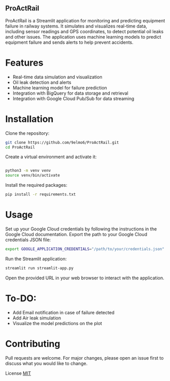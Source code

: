 ## ProActRail
ProActRail is a Streamlit application for monitoring and predicting equipment failure in railway systems. It simulates and visualizes real-time data, including sensor readings and GPS coordinates, to detect potential oil leaks and other issues. The application uses machine learning models to predict equipment failure and sends alerts to help prevent accidents.

# Features

- Real-time data simulation and visualization
- Oil leak detection and alerts
- Machine learning model for failure prediction
- Integration with BigQuery for data storage and retrieval
- Integration with Google Cloud Pub/Sub for data streaming

# Installation

Clone the repository:
```bash
git clone https://github.com/9elmo6/ProActRail.git
cd ProActRail
```
Create a virtual environment and activate it:
```bash

python3 -m venv venv
source venv/bin/activate
```

Install the required packages:
```bash
pip install -r requirements.txt
```
# Usage

Set up your Google Cloud credentials by following the instructions in the Google Cloud documentation.
Export the path to your Google Cloud credentials JSON file:

```bash
export GOOGLE_APPLICATION_CREDENTIALS="/path/to/your/credentials.json"
```
Run the Streamlit application:
```bash
streamlit run streamlit-app.py
```

Open the provided URL in your web browser to interact with the application.

# To-DO:
- Add Email notification in case of failure detected
- Add Air leak simulation
- Visualize the model predictions on the plot




# Contributing

Pull requests are welcome. For major changes, please open an issue first to discuss what you would like to change.

License
[MIT](https://choosealicense.com/licenses/mit/)

